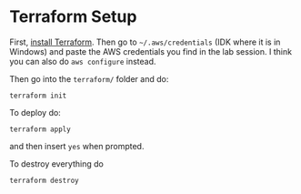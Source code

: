# Terraform Setup

First, [install Terraform](https://developer.hashicorp.com/terraform/tutorials/aws-get-started/install-cli).
Then go to `~/.aws/credentials` (IDK where it is in Windows) and paste the AWS credentials you find in the lab session. I think you can also do `aws configure` instead.

Then go into the `terraform/` folder and do:

```
terraform init
```

To deploy do:

```
terraform apply
```

and then insert `yes` when prompted.

To destroy everything do

```
terraform destroy
```
